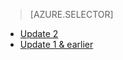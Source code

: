 > [AZURE.SELECTOR]
- [Update 2](/documentation/articles/storsimple-clone-volume-u2)
- [Update 1 & earlier](/documentation/articles/storsimple-clone-volume)
